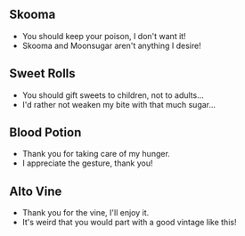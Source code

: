 ## Skooma

- You should keep your poison, I don't want it!
- Skooma and Moonsugar aren't anything I desire!

## Sweet Rolls

- You should gift sweets to children, not to adults...
- I'd rather not weaken my bite with that much sugar...

## Blood Potion

- Thank you for taking care of my hunger.
- I appreciate the gesture, thank you!

## Alto Vine

- Thank you for the vine, I'll enjoy it.
- It's weird that you would part with a good vintage like this!
